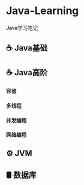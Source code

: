 # Java-Learning
Java学习笔记
## ☕ Java基础
## ☕ Java高阶
  #### 容器
  #### 多线程
  #### 并发编程
  #### 网络编程
## ⚙ JVM
## 🛢 数据库
## 
